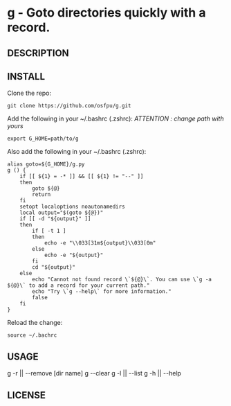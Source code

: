 # g - Goto directories quickly with a record.

## DESCRIPTION

## INSTALL
Clone the repo:
```
git clone https://github.com/osfpu/g.git
```
Add the following in your ~/.bashrc (.zshrc): *ATTENTION : change path with yours*
```
export G_HOME=path/to/g
```
Also add the following in your ~/.bashrc (.zshrc):
```
alias goto=${G_HOME}/g.py
g () {
    if [[ ${1} = -* ]] && [[ ${1} != "--" ]]
    then
        goto ${@}
        return
    fi
    setopt localoptions noautonamedirs
    local output="$(goto ${@})"
    if [[ -d "${output}" ]]
    then
        if [ -t 1 ]
        then
            echo -e "\\033[31m${output}\\033[0m"
        else
            echo -e "${output}"
        fi
        cd "${output}"
    else
        echo "Cannot not found record \`${@}\`. You can use \`g -a ${@}\` to add a record for your current path."
        echo "Try \`g --help\` for more information."
        false
    fi
}
```
Reload the change:
```
source ~/.bachrc
```

## USAGE

g -r || --remove [dir name]
g --clear
g -l || --list
g -h || --help

## LICENSE
